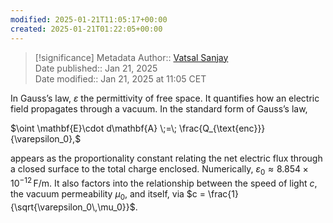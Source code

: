 ```yaml
---
modified: 2025-01-21T11:05:17+00:00
created: 2025-01-21T01:22:05+00:00
---
```

> [!significance] Metadata
> Author:: [Vatsal Sanjay](https://vatsalsanjay.com)<br>
> Date published:: Jan 21, 2025<br>
> Date modified:: Jan 21, 2025 at 11:05 CET

In Gauss’s law, $\varepsilon$ the permittivity of free space. It quantifies how an electric field propagates through a vacuum. In the standard form of Gauss’s law,
  

$\oint \mathbf{E}\cdot d\mathbf{A} \;=\; \frac{Q_{\text{enc}}}{\varepsilon_0},$

appears as the proportionality constant relating the net electric flux through a closed surface to the total charge enclosed. Numerically, $\varepsilon_0 \approx 8.854 \times 10^{-12}\,\mathrm{F/m}$. It also factors into the relationship between the speed of light $c$, the vacuum permeability $\mu_0$, and itself, via $c = \frac{1}{\sqrt{\varepsilon_0\,\mu_0}}$.